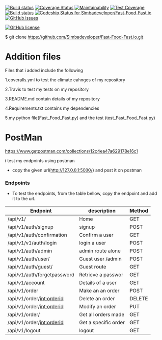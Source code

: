 
[![Build status](https://travis-ci.org/Simbadeveloper/Fast-Food-Fast.io.svg?branch=feature-endpoints)](https://travis-ci.org/Simbadeveloper)
[![Coverage Status](https://coveralls.io/repos/github/Simbadeveloper/Fast-Food-Fast.io/badge.svg)](https://coveralls.io/github/Simbadeveloper/Fast-Food-Fast.io)
[![Maintainability](https://api.codeclimate.com/v1/badges/1333f01f9415bd674e32/maintainability)](https://codeclimate.com/github/Simbadeveloper/Fast-Food-Fast.io/maintainability)
[![Test Coverage](https://api.codeclimate.com/v1/badges/1333f01f9415bd674e32/test_coverage)](https://codeclimate.com/github/Simbadeveloper/Fast-Food-Fast.io/test_coverage)
[![Build status](https://ci.appveyor.com/api/projects/status/mx1qjmm4icbt308l/branch/master?svg=true)](https://ci.appveyor.com/project/Simbadeveloper/fast-food-fast-io/branch/master)
[ ![Codeship Status for Simbadeveloper/Fast-Food-Fast.io](https://app.codeship.com/projects/8cf12870-9463-0136-1cf0-0a2ae3ab87c0/status?branch=master)](https://app.codeship.com/projects/304674)
[![GitHub issues](https://img.shields.io/github/issues/Simbadeveloper/Fast-Food-Fast.io.svg)](https://github.com/Simbadeveloper/Fast-Food-Fast.io/issues)

[![GitHub license](https://img.shields.io/github/license/Simbadeveloper/Fast-Food-Fast.io.svg)](https://github.com/Simbadeveloper/Fast-Food-Fast.io/blob/master/LICENSE)


 $ git clone https://github.com/Simbadeveloper/Fast-Food-Fast.io.git

# Addition files


Files that i added include the following<br>


1.coveralls.yml to test the climate cahnges of my repository<br>

2.Travis to test my tests on my repository<br>

3.README.md contain details of my repository<br>

4.Requirements.txt contains my dependencies<br>

5.my python file(Fast_Food_Fast.py) and the test (test_Fast_Food_Fast.py)<br>



# PostMan



https://www.getpostman.com/collections/12c4ea47a629178e16c1 <br>

i test my endpoints using postman<br>


* copy the given url(http://127.0.0.1:5000/) and post it on postman

### Endpoints

* To test the endpoints, from the table bellow, copy the endpoint and add it to the url.

Endpoint                          | description         | Method
----------------------------------|---------------------|--------
/api/v1/                          | Home                | GET
/api/v1/auth/signup               |signup               | POST
/api/v1/auth/confirmation         | Confirm a user      | GET
/api/v1/v1/auth/login             | login a user        | POST
/api/v1/auth/admin                | admin route alone   | POST
/api/v1/auth/user/<name>          | Guest user /admin   | POST
/api/v1/auth/guest/<guest>        | Guest route         | GET
/api/v1/auth/forgetpassword       | Retrieve a passwor  | GET
/api/v1/account                   |Details of a user    | GET
/api/v1/order                    | Make an an order    | POST
/api/v1/order/<int:orderid>       | Delete an order     |DELETE
 /api/v1/order/<int:orderid>      | Modify an order     | PUT
 /api/v1/order/                   |Get all orders made  | GET
 /api/v1/order/<int:orderid>      | Get a specific order|GET
 /api/v1/logout                   | logout              |GET

